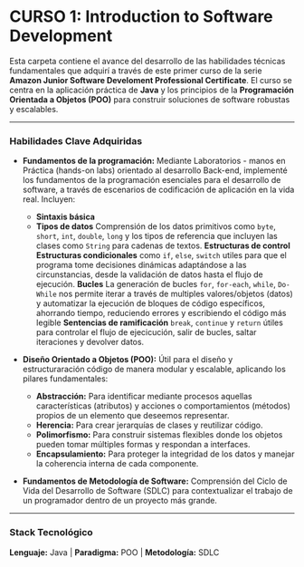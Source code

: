 # CURSO 1: Introduction to Software Development 

Esta carpeta contiene el avance del desarrollo de las habilidades técnicas fundamentales que adquirí a través de este primer curso de la serie **Amazon Junior Software Develoment Professional Certificate**. El curso se centra en la aplicación práctica de **Java** y los principios de la **Programación Orientada a Objetos (POO)** para construir soluciones de software robustas y escalables.

---

### Habilidades Clave Adquiridas

* **Fundamentos de la programación:**
    Mediante Laboratorios - manos en Práctica (hands-on labs) orientado al desarrollo Back-end, implementé los fundamentos de la programación esenciales para el desarrollo de software, a través de escenarios de codificación de aplicación en la vida real. Incluyen:
    * **Sintaxis básica** 
    * **Tipos de datos** Comprensión de los datos primitivos como `byte`, `short`, `int`, `double`, `long` y los tipos de referencia que incluyen las clases como `String` para cadenas de textos.
    **Estructuras de control** 
        **Estructuras condicionales** como `if`, `else`, `switch` utiles para que el programa tome decisiones dinámicas adaptándose a las circunstancias, desde la validación de datos hasta el flujo de ejecución.
        **Bucles** La generación de bucles `for`, `for-each`, `while`, `Do-While` nos permite iterar a través de multiples valores/objetos (datos) y automatizar la ejecución de bloques de código específicos, ahorrando tiempo, reduciendo errores y escribiendo el código más legible
        **Sentencias de ramificación** `break`, `continue` y `return` útiles para controlar el flujo de ejecicución, salir de bucles, saltar iteraciones y devolver datos.

* **Diseño Orientado a Objetos (POO):** 
    Útil para el diseño y estructuraración código de manera modular y escalable, aplicando los pilares fundamentales:
    * **Abstracción:** Para identificar mediante procesos aquellas características (atributos) y acciones o comportamientos (métodos) propios de un elemento que deseemos representar. 
    * **Herencia:** Para crear jerarquías de clases y reutilizar código.
    * **Polimorfismo:** Para construir sistemas flexibles donde los objetos pueden tomar múltiples formas y respondan a interfaces.
    * **Encapsulamiento:** Para proteger la integridad de los datos y manejar la coherencia interna de cada componente.

* **Fundamentos de Metodología de Software:** Comprensión del Ciclo de Vida del Desarrollo de Software (SDLC) para contextualizar el trabajo de un programador dentro de un proyecto más grande.

---

### Stack Tecnológico

**Lenguaje:** Java | **Paradigma:** POO | **Metodología:** SDLC